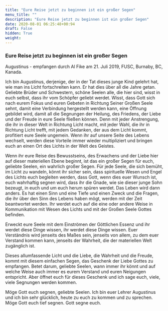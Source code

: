 ```yaml
---
title: "Eure Reise jetzt zu beginnen ist ein großer Segen"
menu_title: ""
description: "Eure Reise jetzt zu beginnen ist ein großer Segen"
date: 2020-08-01 06:25:48+00:94
draft: False
hidden: True
weight:
---
```

### Eure Reise jetzt zu beginnen ist ein großer Segen

Augustinus - empfangen durch Al Fike am 21. Juli 2019, FUSC, Burnaby, BC, Kanada.

Ich bin Augustinus, derjenige, der in der Tat dieses junge Kind gelehrt hat, wie man ins Licht fortschreiten kann. Er hat dies über all die Jahre getan. Geliebte Brüder und Schwestern, schöne Seelen alle, die hier sind, wisst in euch selbst, dass ihr vom Schöpfer geliebt werdet. Wisst, dass Gott sich nach eurem Fokus und euren Gebeten in Richtung Seiner Großen Seele sehnt, damit eine Verbindung hergestellt werden kann, eine Öffnung gebildet wird, damit all die Segnungen der Heilung, des Friedens, der Liebe und der Freude in eure Seele fließen können. Denn mit jeder Anstrengung, die ihr in dieser Welt in Richtung Licht macht, mit jeder Wahl, die ihr in Richtung Licht trefft, mit jedem Gedanken, der aus dem Licht kommt, profitiert eure Seele ungemein. Wenn ihr auf unsere Seite des Lebens wechselt, werden diese Vorteile immer wieder multipliziert und bringen euch an einen Ort des Lichts in der Welt des Geistes.

Wenn ihr eure Reise des Bewusstseins, des Erwachens und der Liebe hier auf dieser materiellen Ebene beginnt, ist das ein großer Segen für euch, geliebte Seelen, ein wahrlich großer Segen. Für jede Seele, die sich bemüht, im Licht zu wandeln, könnt ihr sicher sein, dass spirituelle Wesen und Engel des Lichts euch begleiten werden, dass Gott, wenn dies euer Wunsch ist, euch wahrhaftig segnen wird, dass ihr die Gnade, wie sie dieser junge Sohn bezeugt, in euch und um euch herum spüren werdet. Das Leben wird dann anders. Es hat einen Sinn und eine Tiefe und einen Zweck und die Fragen, die ihr über den Sinn des Lebens haben mögt, werden mit der Zeit beantwortet werden. Ihr werdet euch auf die eine oder andere Weise in Kommunikation mit Wesen des Lichts und mit der Großen Seele Gottes befinden.

Erweckt eure Seele mit dem Einströmen der Göttlichen Essenz und ihr werdet diese Dinge wissen, ihr werdet diese Dinge wissen. Euer Verständnis wird jenseits des Maßes sein, jenseits von allem, zu dem euer Verstand kommen kann, jenseits der Wahrheit, die der materiellen Welt zugänglich ist.

Dieses allumfassende Licht und die Liebe, die Wahrheit und die Freude, kommt mit diesem einfachen Segen, das Geschenk der Liebe Gottes zu empfangen. Betet darum, geliebte Seelen, wann immer ihr könnt und auf welche Weise auch immer es eurem Verstand und euren Neigungen entspricht. Aber öffnet euch für dieses Geschenk und ich sage euch, viele, viele Segnungen werden kommen.

Möge Gott euch segnen, geliebte Seelen. Ich bin euer Lehrer Augustinus und ich bin sehr glücklich, heute zu euch zu kommen und zu sprechen. Möge Gott euch tief segnen. Gott segne euch.

